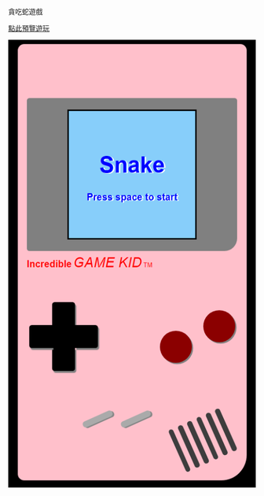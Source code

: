 貪吃蛇遊戲

[點此預覽遊玩](https://willingheart0526.github.io/0_Demo/Snake_game/)

[snake]:https://github.com/willingheart0526/0_Demo/blob/master/Snake_game/Snake_game.PNG

[![snake]](https://willingheart0526.github.io/0_Demo/Snake_game/)